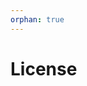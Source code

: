 ```yaml
---
orphan: true
---
```


# License

```{include} ../LICENSE

```
                                                                                                                                                                                                                                                                                                                                                                 